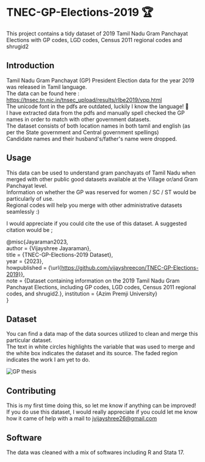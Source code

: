 # TNEC-GP-Elections-2019 🏆

This project contains a tidy dataset of 2019 Tamil Nadu Gram Panchayat Elections with GP codes, LGD codes, Census 2011 regional codes and shrugid2

## Introduction

Tamil Nadu Gram Panchayat (GP) President Election data for the year 2019 was released in Tamil language. 	<br>
The data can be found here : https://tnsec.tn.nic.in/tnsec_upload/results/rlbe2019/vpp.html 	<br>
The unicode font in the pdfs are outdated, luckily I know the language! 🌸 <br>
I have extracted data from the pdfs and manually spell checked the GP names in order to match with other government datasets. <br>
The dataset consists of both location names in both tamil and english (as per the State government and Central government spellings) <br>
Candidate names and their husband's/father's name were dropped. <br>



## Usage
This data can be used to understand gram panchayats of Tamil Nadu when merged with other public good datasets available at the Village or/and Gram Panchayat level. <br>
Information on whether the GP was reserved for women / SC / ST would be particularly of use. <br>
Regional codes will help you merge with other administrative datasets seamlessly :) <br>

I would appreciate if you could cite the use of this dataset. A suggested citation would be ;

@misc{Jayaraman2023, <br>
  author = {Vijayshree Jayaraman}, <br>
  title = {TNEC-GP-Elections-2019 Dataset}, <br>
  year = {2023}, <br>
  howpublished = {\url{https://github.com/vijayshreecon/TNEC-GP-Elections-2019}}, <br>
  note = {Dataset containing information on the 2019 Tamil Nadu Gram Panchayat Elections, including GP codes, LGD codes, Census 2011 regional codes, and shrugid2.},
  institution = {Azim Premji University} <br>
}

## Dataset
You can find a data map of the data sources utilized to clean and merge this particular dataset. <br>
The text in white circles highlights the variable that was used to merge and the white box indicates the dataset and its source. The faded region indicates the work I am yet to do.

![GP thesis](https://github.com/vijayshreecon/TNEC-GP-Elections-2019/assets/149927027/4fbdff9d-bcf8-44d2-81a8-58c3d5c1a5e0)

## Contributing

This is my first time doing this, so let me know if anything can be improved! <br>
If you do use this dataset, I would really appreciate if you could let me know how it came of help with a mail to jvijayshree26@gmail.com <br>

## Software

The data was cleaned with a mix of softwares including R and Stata 17. <br>




